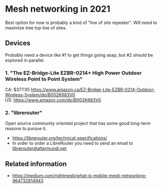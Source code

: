 # Mesh networking in 2021  

Best option for now is probably a kind of "line of site repeater". Will need to maximize tree top line of sites.

## Devices  

Probably need a device like #1 to get things going asap, but #2 should be explored in parallel.  

### 1. "The EZ-Bridge-Lite EZBR-0214+ High Power Outdoor Wireless Point to Point System"  

CA: $377.95 https://www.amazon.ca/EZ-Bridge-Lite-EZBR-0214-Outdoor-Wireless-System/dp/B002K683V0  
US: https://www.amazon.com/dp/B002K683V0  

### 2. "librerouter"  

Open source community oriented project that has some good long-term reasons to pursue it.

 - https://librerouter.org/technical-specifications/   
 - In order to order a LibreRouter you need to send an email to librerouter@altermundi.net

## Related information  

 - https://medium.com/rightmesh/what-is-mobile-mesh-networking-964732814943  
